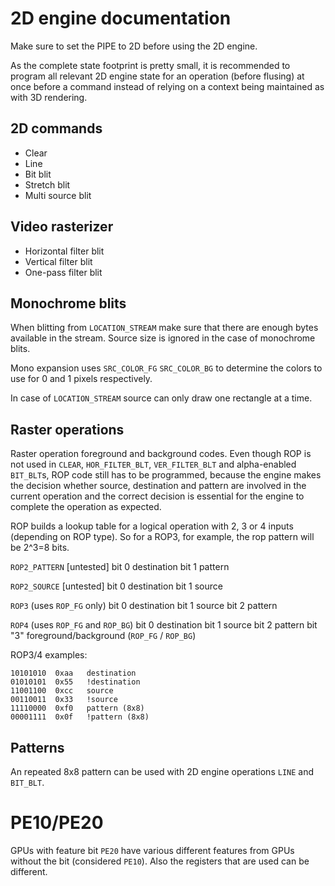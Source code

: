 2D engine documentation
========================

Make sure to set the PIPE to 2D before using the 2D engine.

As the complete state footprint is pretty small, it is recommended to program all relevant
2D engine state for an operation (before flusing) at once before a command instead 
of relying on a context being maintained as with 3D rendering.

2D commands
-----------------

- Clear
- Line
- Bit blit
- Stretch blit
- Multi source blit

Video rasterizer
-----------------

- Horizontal filter blit
- Vertical filter blit
- One-pass filter blit

Monochrome blits
-----------------
     
When blitting from `LOCATION_STREAM` make sure that there are
enough bytes available in the stream.
Source size is ignored in the case of monochrome blits.

Mono expansion uses
`SRC_COLOR_FG`
`SRC_COLOR_BG`
to determine the colors to use for 0 and 1 pixels respectively.

In case of `LOCATION_STREAM` source can only draw one rectangle at a time.

Raster operations
------------------
Raster operation foreground and background codes. Even though ROP
is not used in `CLEAR`, `HOR_FILTER_BLT`, `VER_FILTER_BLT` and alpha-enabled
`BIT_BLT`s, ROP code still has to be programmed, because the engine makes the
decision whether source, destination and pattern are involved in the current
operation and the correct decision is essential for the engine to complete
the operation as expected.

ROP builds a lookup table for a logical operation with 2, 3 or 4 inputs
(depending on ROP type). So for a ROP3, for example, the rop pattern will be
2^3=8 bits.

`ROP2_PATTERN` [untested]
    bit 0 destination
    bit 1 pattern

`ROP2_SOURCE` [untested]
    bit 0 destination
    bit 1 source

`ROP3` (uses `ROP_FG` only)
    bit 0 destination
    bit 1 source
    bit 2 pattern

`ROP4` (uses `ROP_FG` and `ROP_BG`)
    bit 0 destination
    bit 1 source
    bit 2 pattern
    bit "3" foreground/background (`ROP_FG` / `ROP_BG`)
    
ROP3/4 examples:

    10101010  0xaa   destination
    01010101  0x55   !destination
    11001100  0xcc   source
    00110011  0x33   !source
    11110000  0xf0   pattern (8x8)
    00001111  0x0f   !pattern (8x8)

Patterns
---------
An repeated 8x8 pattern can be used with 2D engine operations `LINE` and `BIT_BLT`.

PE10/PE20
==========
GPUs with feature bit `PE20` have various different features from GPUs without the bit
(considered `PE10`). Also the registers that are used can be different.

